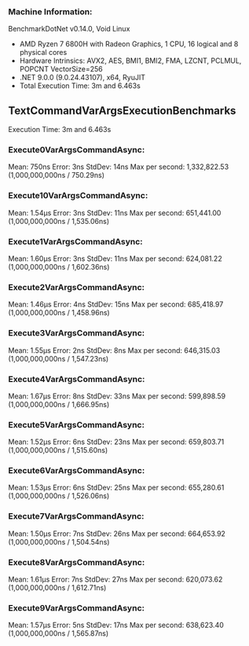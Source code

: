 ### Machine Information:
BenchmarkDotNet v0.14.0, Void Linux
- AMD Ryzen 7 6800H with Radeon Graphics, 1 CPU, 16 logical and 8 physical cores
- Hardware Intrinsics: AVX2, AES, BMI1, BMI2, FMA, LZCNT, PCLMUL, POPCNT VectorSize=256
- .NET 9.0.0 (9.0.24.43107), x64, RyuJIT
- Total Execution Time: 3m and 6.463s

## TextCommandVarArgsExecutionBenchmarks
Execution Time: 3m and 6.463s
### Execute0VarArgsCommandAsync:
Mean: 750ns
Error: 3ns
StdDev: 14ns
Max per second: 1,332,822.53 (1,000,000,000ns / 750.29ns)
### Execute10VarArgsCommandAsync:
Mean: 1.54μs
Error: 3ns
StdDev: 11ns
Max per second: 651,441.00 (1,000,000,000ns / 1,535.06ns)
### Execute1VarArgsCommandAsync:
Mean: 1.60μs
Error: 3ns
StdDev: 11ns
Max per second: 624,081.22 (1,000,000,000ns / 1,602.36ns)
### Execute2VarArgsCommandAsync:
Mean: 1.46μs
Error: 4ns
StdDev: 15ns
Max per second: 685,418.97 (1,000,000,000ns / 1,458.96ns)
### Execute3VarArgsCommandAsync:
Mean: 1.55μs
Error: 2ns
StdDev: 8ns
Max per second: 646,315.03 (1,000,000,000ns / 1,547.23ns)
### Execute4VarArgsCommandAsync:
Mean: 1.67μs
Error: 8ns
StdDev: 33ns
Max per second: 599,898.59 (1,000,000,000ns / 1,666.95ns)
### Execute5VarArgsCommandAsync:
Mean: 1.52μs
Error: 6ns
StdDev: 23ns
Max per second: 659,803.71 (1,000,000,000ns / 1,515.60ns)
### Execute6VarArgsCommandAsync:
Mean: 1.53μs
Error: 6ns
StdDev: 25ns
Max per second: 655,280.61 (1,000,000,000ns / 1,526.06ns)
### Execute7VarArgsCommandAsync:
Mean: 1.50μs
Error: 7ns
StdDev: 26ns
Max per second: 664,653.92 (1,000,000,000ns / 1,504.54ns)
### Execute8VarArgsCommandAsync:
Mean: 1.61μs
Error: 7ns
StdDev: 27ns
Max per second: 620,073.62 (1,000,000,000ns / 1,612.71ns)
### Execute9VarArgsCommandAsync:
Mean: 1.57μs
Error: 5ns
StdDev: 17ns
Max per second: 638,623.40 (1,000,000,000ns / 1,565.87ns)
